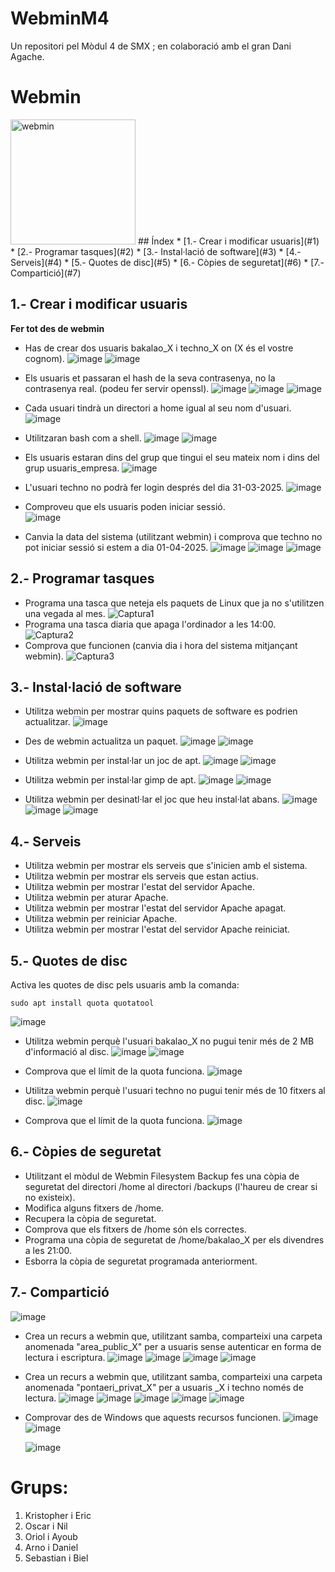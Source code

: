# WebminM4
Un repositori pel Mòdul 4 de SMX ; en colaboració amb el gran Dani Agache.

# Webmin
<img src="https://upload.wikimedia.org/wikipedia/commons/thumb/9/9d/Webmin_Logo.svg/2048px-Webmin_Logo.svg.png" alt="webmin" width="200"/>
## Índex
 * [1.- Crear i modificar usuaris](#1)
 * [2.- Programar tasques](#2)
 * [3.- Instal·lació de software](#3)
 * [4.- Serveis](#4)
 * [5.- Quotes de disc](#5)
 * [6.- Còpies de seguretat](#6)
 * [7.- Compartició](#7)

<a id="1"></a>
## 1.- Crear i modificar usuaris

**Fer tot des de webmin**

- Has de crear dos usuaris bakalao_X i techno_X on (X és el vostre cognom).
  ![image](https://github.com/user-attachments/assets/08e96e9b-706f-42be-a1e6-cf033a7b6cdf)
  ![image](https://github.com/user-attachments/assets/a51537f4-59bd-4f75-9c9b-26874756a7d5)
  
- Els usuaris et passaran el hash de la seva contrasenya, no la contrasenya real. (podeu fer servir openssl).
  ![image](https://github.com/user-attachments/assets/201192f4-7af2-49eb-91ab-3b69c0bdad17)
  ![image](https://github.com/user-attachments/assets/46289de0-5284-47a2-bbcc-26933cab5508)
  ![image](https://github.com/user-attachments/assets/b2bd7a51-f38d-44a2-899d-9540c9b46732)

- Cada usuari tindrà un directori a home igual al seu nom d'usuari.
  ![image](https://github.com/user-attachments/assets/cd1c0bfd-6c2d-4e8c-829b-c2f45dfe0363)

- Utilitzaran bash com a shell.
  ![image](https://github.com/user-attachments/assets/17223d95-cf1e-4427-953a-4a3f6414e228)
  ![image](https://github.com/user-attachments/assets/4a1896e9-6db3-450b-b1e7-d072883b96f6)

- Els usuaris estaran dins del grup que tingui el seu mateix nom i dins del grup usuaris_empresa.
  ![image](https://github.com/user-attachments/assets/f102af6a-f8e0-4dd5-9742-7886f56e7f28)

- L'usuari techno no podrà fer login després del dia 31-03-2025.
  ![image](https://github.com/user-attachments/assets/13cbd3f6-da25-4165-9d69-7c354cc3a744)

- Comproveu que els usuaris poden iniciar sessió. <br>
  ![image](https://github.com/user-attachments/assets/d68a3d7a-ce28-4770-8466-8762328d61fa)

- Canvia la data del sistema (utilitzant webmin) i comprova que techno no pot iniciar sessió si estem a dia 01-04-2025.
  ![image](https://github.com/user-attachments/assets/6368e592-868c-4930-b646-21a3e3d6ed6b)
  ![image](https://github.com/user-attachments/assets/a2b2d808-e997-4f64-87a5-b9b9c8b02775)
  ![image](https://github.com/user-attachments/assets/0528475c-2cc0-481a-8953-1941bb585703)

<a id="2"></a>
## 2.- Programar tasques

- Programa una tasca que neteja els paquets de Linux que ja no s'utilitzen una vegada al mes.
  ![Captura1](https://github.com/user-attachments/assets/de20330b-c3bf-42aa-9784-5dc3f75e5cff)
- Programa una tasca diaria que apaga l'ordinador a les 14:00.
  ![Captura2](https://github.com/user-attachments/assets/318fd00c-4986-438b-9e56-09f0e112a6fb)
- Comprova que funcionen (canvia dia i hora del sistema mitjançant webmin).
  ![Captura3](https://github.com/user-attachments/assets/0b816c68-883f-42c5-91bb-39108ddc5d82)

<a id="3"></a>
## 3.- Instal·lació de software

- Utilitza webmin per mostrar quins paquets de software es podrien actualitzar.
  ![image](https://github.com/user-attachments/assets/d592942e-4115-44c3-89db-c335685dfc22)

- Des de webmin actualitza un paquet.
  ![image](https://github.com/user-attachments/assets/9139c343-0d99-4deb-94d0-5068fed83504)
  ![image](https://github.com/user-attachments/assets/ef84924a-581c-4719-abe5-b750dbfe757e)

- Utilitza webmin per instal·lar un joc de apt.
  ![image](https://github.com/user-attachments/assets/198a64b4-b839-401e-93a7-e174a7f17403)
  ![image](https://github.com/user-attachments/assets/1dadfa95-321d-4871-b620-0db7b6f09ba0)
  
- Utilitza webmin per instal·lar gimp de apt.
  ![image](https://github.com/user-attachments/assets/9792d472-e8c0-4453-8896-93353cf9268e)
  ![image](https://github.com/user-attachments/assets/00bfb3c5-afc6-46fe-9658-a6479206692d)

- Utilitza webmin per desinatl·lar el joc que heu instal·lat abans.
  ![image](https://github.com/user-attachments/assets/ab2446f4-e13d-439a-ab31-bed2500b517d)
  ![image](https://github.com/user-attachments/assets/f1fcbdb9-8570-4fe0-ae12-00b3ad25032c)
  ![image](https://github.com/user-attachments/assets/d413c7f9-e252-4d66-bd36-7a743bcc3a13)

<a id="4"></a>
## 4.- Serveis

- Utilitza webmin per mostrar els serveis que s'inicien amb el sistema.
- Utilitza webmin per mostrar els serveis que estan actius.
- Utilitza webmin per mostrar l'estat del servidor Apache.
- Utilitza webmin per aturar Apache.
- Utilitza webmin per mostrar l'estat del servidor Apache apagat.
- Utilitza webmin per reiniciar Apache.
- Utilitza webmin per mostrar l'estat del servidor Apache reiniciat.

<a id="5"></a>
## 5.- Quotes de disc

Activa les quotes de disc pels usuaris amb la comanda: 

```
sudo apt install quota quotatool
```
![image](https://github.com/user-attachments/assets/b41088b0-10ef-40be-9d46-9891104d1750)

- Utilitza webmin perquè l'usuari bakalao_X no pugui tenir més de 2 MB d'informació al disc.
  ![image](https://github.com/user-attachments/assets/7fb63303-a67b-4d25-a42c-3289c19d6ff9)
  ![image](https://github.com/user-attachments/assets/3a8cf31a-e8ea-413c-aa07-ca2bd3d4563f)

- Comprova que el límit de la quota funciona.
  ![image](https://github.com/user-attachments/assets/044581d3-3cca-4faa-bdf3-5a5b1e1bb872)
  
- Utilitza webmin perquè l'usuari techno no pugui tenir més de 10 fitxers al disc.
  ![image](https://github.com/user-attachments/assets/9657f417-8947-4106-91cc-962827b9c20d)

- Comprova que el límit de la quota funciona.
  ![image](https://github.com/user-attachments/assets/df58be12-9161-4d7d-b535-30933e7efd86)

<a id="6"></a>
## 6.- Còpies de seguretat

- Utilitzant el mòdul de Webmin Filesystem Backup fes una còpia de seguretat del directori /home al directori /backups (l'haureu de crear si no existeix).
- Modifica alguns fitxers de /home.
- Recupera la còpia de seguretat.
- Comprova que els fitxers de /home són els correctes.
- Programa una còpia de seguretat de /home/bakalao_X per els divendres a les 21:00.
- Esborra la còpia de seguretat programada anteriorment.

<a id="7"></a>
## 7.- Compartició

![image](https://github.com/user-attachments/assets/fd0f8f82-e621-4112-9349-ca23bd4e0c55)

- Crea un recurs a webmin que, utilitzant samba, comparteixi una carpeta anomenada "area_public_X" per a usuaris sense autenticar en forma de lectura i escriptura.
  ![image](https://github.com/user-attachments/assets/a5eb3264-93f1-45cc-9a1c-2af61b0b4851)
  ![image](https://github.com/user-attachments/assets/6c90d1b4-a563-402a-ad32-5d624627994f)
  ![image](https://github.com/user-attachments/assets/ff2ddd38-e24f-4baf-b642-be585fe1d16b)
  ![image](https://github.com/user-attachments/assets/c9492187-a667-46ec-88de-dad3be94aa50)

- Crea un recurs a webmin que, utilitzant samba, comparteixi una carpeta anomenada "pontaeri_privat_X" per a usuaris _X i techno només de lectura.
  ![image](https://github.com/user-attachments/assets/d67ba6f3-d454-4dae-886d-ec749fc93da9)
  ![image](https://github.com/user-attachments/assets/0e32da8f-20aa-4c60-9d99-3fce9e4c8340)
  ![image](https://github.com/user-attachments/assets/1fe5e07f-b5e5-497d-a39f-0c48fc168e9f)
  ![image](https://github.com/user-attachments/assets/4e3a2359-4e33-4049-9269-7217a5f068c4)
  ![image](https://github.com/user-attachments/assets/a2c40ad8-9384-42ee-b239-c3a87b1e1b36)

- Comprovar des de Windows que aquests recursos funcionen.
  ![image](https://github.com/user-attachments/assets/9dc07f63-1b6e-47e5-9b83-fe82aab5b0f1)
  ![image](https://github.com/user-attachments/assets/336172eb-e2cb-4d9c-929d-3c99e815bb37)
  
  ![image](https://github.com/user-attachments/assets/20e61d81-9220-4d91-94d9-fb8fb13f1bca)




# Grups:

1. Kristopher i Eric
2. Oscar i Nil
3. Oriol i Ayoub
4. Arno i Daniel
5. Sebastian i Biel
